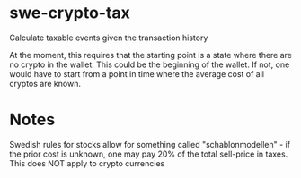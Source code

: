 # swe-crypto-tax
Calculate taxable events given the transaction history

At the moment, this requires that the starting point is a state where there are no crypto in the wallet. This could be the beginning of the wallet.
If not, one would have to start from a point in time where the average cost of all cryptos are known.


# Notes
Swedish rules for stocks allow for something called "schablonmodellen" - if the prior cost is unknown, one may pay 20% of the total sell-price in taxes. This does NOT apply to crypto currencies


